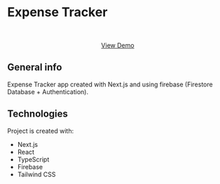 # Expense Tracker
<div id="top"></div>

<div align="center">
  <br>
  <p align="center">
    <a href="https://expense-tracker-with-firebase.vercel.app/">View Demo</a>
  </p>
</div>

## General info
Expense Tracker app created with Next.js and using firebase (Firestore Database + Authentication).
	
## Technologies
Project is created with:
* Next.js
* React
* TypeScript
* Firebase
* Tailwind CSS
	
